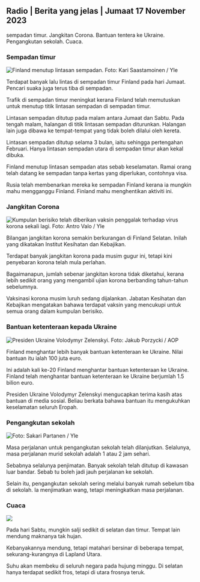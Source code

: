 ## Radio \| Berita yang jelas \| Jumaat 17 November 2023

sempadan timur. Jangkitan Corona. Bantuan tentera ke Ukraine. Pengangkutan sekolah. Cuaca.

### Sempadan timur

![Finland menutup lintasan sempadan. Foto: Kari Saastamoinen / Yle](https://images.cdn.yle.fi/image/upload/c_crop,h_2908,w_5178,x_0,y_0/ar_1.7777777777777777,c_fill,g_faces,h_675/w_pr_120.q_auto:eco/f_auto/fl_lossy/v1699908616/39-1200025655285565477b)

Terdapat banyak lalu lintas di sempadan timur Finland pada hari Jumaat. Pencari suaka juga terus tiba di sempadan.

Trafik di sempadan timur meningkat kerana Finland telah memutuskan untuk menutup titik lintasan sempadan di sempadan timur.

Lintasan sempadan ditutup pada malam antara Jumaat dan Sabtu. Pada tengah malam, halangan di titik lintasan sempadan diturunkan. Halangan lain juga dibawa ke tempat-tempat yang tidak boleh dilalui oleh kereta.

Lintasan sempadan ditutup selama 3 bulan, iaitu sehingga pertengahan Februari. Hanya lintasan sempadan utara di sempadan timur akan kekal dibuka.

Finland menutup lintasan sempadan atas sebab keselamatan. Ramai orang telah datang ke sempadan tanpa kertas yang diperlukan, contohnya visa.

Rusia telah membenarkan mereka ke sempadan Finland kerana ia mungkin mahu mengganggu Finland. Finland mahu menghentikan aktiviti ini.

### Jangkitan Corona

![Kumpulan berisiko telah diberikan vaksin penggalak terhadap virus korona sekali lagi. Foto: Antro Valo / Yle](https://images.cdn.yle.fi/image/upload/c_crop,h_3247,w_5773,x_0,y_601/ar_1.7777777777777777,c_fill,g_faces,h_675/w_pr_120.q_auto:eco/f_auto/fl_lossy/v1699867130/39-11997076551e51acfff3)

Bilangan jangkitan korona semakin berkurangan di Finland Selatan. Inilah yang dikatakan Institut Kesihatan dan Kebajikan.

Terdapat banyak jangkitan korona pada musim gugur ini, tetapi kini penyebaran korona telah mula perlahan.

Bagaimanapun, jumlah sebenar jangkitan korona tidak diketahui, kerana lebih sedikit orang yang mengambil ujian korona berbanding tahun-tahun sebelumnya.

Vaksinasi korona musim luruh sedang dijalankan. Jabatan Kesihatan dan Kebajikan mengatakan bahawa terdapat vaksin yang mencukupi untuk semua orang dalam kumpulan berisiko.

### Bantuan ketenteraan kepada Ukraine

![Presiden Ukraine Volodymyr Zelenskyi. Foto: Jakub Porzycki / AOP](https://images.cdn.yle.fi/image/upload/c_crop,h_1393,w_2477,x_0,y_0/ar_1.7777777777777777,c_fill,g_faces,h_670/w_pr_120.q_auto:eco/f_auto/fl_lossy/v1696579988/39-1182210651fc13097ccb)

Finland menghantar lebih banyak bantuan ketenteraan ke Ukraine. Nilai bantuan itu ialah 100 juta euro.

Ini adalah kali ke-20 Finland menghantar bantuan ketenteraan ke Ukraine. Finland telah menghantar bantuan ketenteraan ke Ukraine berjumlah 1.5 bilion euro.

Presiden Ukraine Volodymyr Zelenskyi mengucapkan terima kasih atas bantuan di media sosial. Beliau berkata bahawa bantuan itu mengukuhkan keselamatan seluruh Eropah.

### Pengangkutan sekolah

![ Foto: Sakari Partanen / Yle](https://images.cdn.yle.fi/image/upload/c_crop,h_1494,w_2655,x_0,y_0/ar_1.7777777777777777,c_fill,g_faces,h_675,w_pr_120.0/q_auto:eco/f_auto/fl_lossy/v1677057284/39-107608063f5dc988d5c3)

Masa perjalanan untuk pengangkutan sekolah telah dilanjutkan. Selalunya, masa perjalanan murid sekolah adalah 1 atau 2 jam sehari.

Sebabnya selalunya penjimatan. Banyak sekolah telah ditutup di kawasan luar bandar. Sebab tu boleh jadi jauh perjalanan ke sekolah.

Selain itu, pengangkutan sekolah sering melalui banyak rumah sebelum tiba di sekolah. Ia menjimatkan wang, tetapi meningkatkan masa perjalanan.

### Cuaca

![](https://images.cdn.yle.fi/image/upload/c_crop,h_1080,w_1919,x_0,y_0/ar_1.7777777777777777,c_fill,g_faces,h_675,w_1200/dpr_au/dpr_1.0/ecof_auto/fl_lossy/v1700238427/39-120255565579437e32dc)

Pada hari Sabtu, mungkin salji sedikit di selatan dan timur. Tempat lain mendung maknanya tak hujan.

Kebanyakannya mendung, tetapi matahari bersinar di beberapa tempat, sekurang-kurangnya di Lapland Utara.

Suhu akan membeku di seluruh negara pada hujung minggu. Di selatan hanya terdapat sedikit fros, tetapi di utara frosnya teruk.